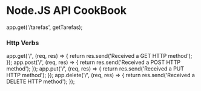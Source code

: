 # Node.JS API CookBook


app.get('/tarefas', getTarefas);

### Http Verbs
app.get('/', (req, res) => { return res.send('Received a GET HTTP method'); });
app.post('/', (req, res) => { return res.send('Received a POST HTTP method'); });
app.put('/', (req, res) => { return res.send('Received a PUT HTTP method'); });
app.delete('/', (req, res) => { return res.send('Received a DELETE HTTP method'); });
